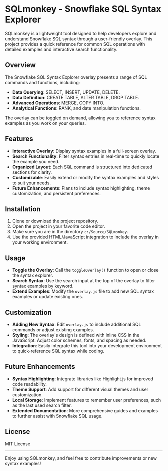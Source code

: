 # SQLmonkey - Snowflake SQL Syntax Explorer

SQLmonkey is a lightweight tool designed to help developers explore and understand Snowflake SQL syntax through a user-friendly overlay. This project provides a quick reference for common SQL operations with detailed examples and interactive search functionality.

## Overview

The Snowflake SQL Syntax Explorer overlay presents a range of SQL commands and functions, including:
- **Data Querying**: SELECT, INSERT, UPDATE, DELETE.
- **Data Definition**: CREATE TABLE, ALTER TABLE, DROP TABLE.
- **Advanced Operations**: MERGE, COPY INTO.
- **Analytical Functions**: RANK, and date manipulation functions.

The overlay can be toggled on demand, allowing you to reference syntax examples as you work on your queries.

## Features

- **Interactive Overlay**: Display syntax examples in a full-screen overlay.
- **Search Functionality**: Filter syntax entries in real-time to quickly locate the example you need.
- **Organized Layout**: Each SQL command is structured into dedicated sections for clarity.
- **Customizable**: Easily extend or modify the syntax examples and styles to suit your needs.
- **Future Enhancements**: Plans to include syntax highlighting, theme customization, and persistent preferences.

## Installation

1. Clone or download the project repository.
2. Open the project in your favorite code editor.
3. Make sure you are in the directory `c:/Source/SQLmonkey`.
4. Use the provided HTML/JavaScript integration to include the overlay in your working environment.

## Usage

- **Toggle the Overlay**: Call the `toggleOverlay()` function to open or close the syntax explorer.
- **Search Syntax**: Use the search input at the top of the overlay to filter syntax examples by keyword.
- **Extend Examples**: Modify the `overlay.js` file to add new SQL syntax examples or update existing ones.

## Customization

- **Adding New Syntax**: Edit `overlay.js` to include additional SQL commands or adjust existing examples.
- **Styling**: The overlay's design is defined with inline CSS in the JavaScript. Adjust color schemes, fonts, and spacing as needed.
- **Integration**: Easily integrate this tool into your development environment to quick-reference SQL syntax while coding.

## Future Enhancements

- **Syntax Highlighting**: Integrate libraries like Highlight.js for improved code readability.
- **Theme Support**: Add support for different visual themes and user customization.
- **Local Storage**: Implement features to remember user preferences, such as the last used search filter.
- **Extended Documentation**: More comprehensive guides and examples to further assist with Snowflake SQL usage.

## License

MIT License

---

Enjoy using SQLmonkey, and feel free to contribute improvements or new syntax examples!
